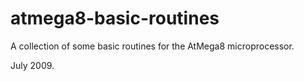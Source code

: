 atmega8-basic-routines
======================

A collection of some basic routines for the AtMega8 microprocessor.

July 2009.